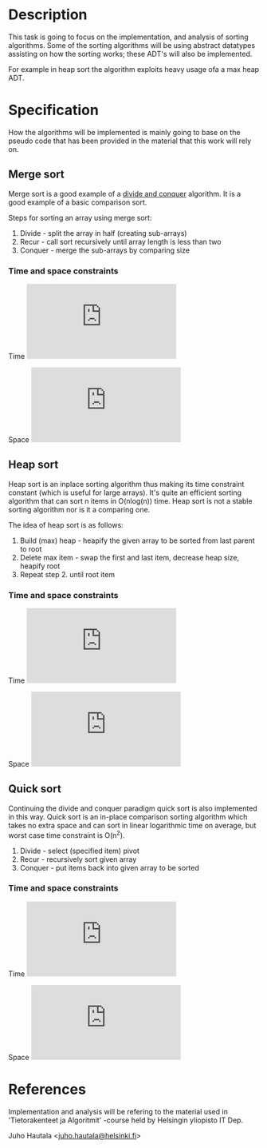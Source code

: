 # Description
This task is going to focus on the implementation, and analysis of sorting
algorithms. Some of the sorting algorithms will be using abstract datatypes
assisting on how the sorting works; these ADT's will also be implemented.

For example in heap sort the algorithm exploits heavy usage ofa a max heap ADT.


# Specification
How the algorithms will be implemented is mainly going to base on the pseudo
code that has been provided in the material that this work will rely on.

## Merge sort
Merge sort is a good example of a [divide and conquer][wiki/dac] algorithm.
It is a good example of a basic comparison sort.

Steps for sorting an array using merge sort:

1. Divide - split the array in half (creating sub-arrays)
2. Recur - call sort recursively until array length is less than two
3. Conquer - merge the sub-arrays by comparing size

### Time and space constraints
Time ![Time constraint for merge sort][eq/merge/time]

Space ![Space constraint for merge sort][eq/merge/space]

## Heap sort
Heap sort is an inplace sorting algorithm thus making its time constraint
constant (which is useful for large arrays). It's quite an efficient sorting
algorithm that can sort n items in O(nlog(n)) time. Heap sort is not a stable 
sorting algorithm nor is it a comparing one.

The idea of heap sort is as follows:

1. Build (max) heap - heapify the given array to be sorted from last parent to root
2. Delete max item - swap the first and last item, decrease heap size, heapify root
3. Repeat step 2. until root item

### Time and space constraints
Time ![Time constraint for heap sort][eq/merge/time]

Space ![Space constraint for heap sort][eq/heap/space]

## Quick sort
Continuing the divide and conquer paradigm quick sort is also implemented in this way.
Quick sort is an in-place comparison sorting algorithm which takes no extra space and
can sort in linear logarithmic time on average, but worst case time constraint is
O(n<sup>2</sup>).

1. Divide - select (specified item) pivot
2. Recur - recursively sort given array
3. Conquer - put items back into given array to be sorted

### Time and space constraints
Time ![Time constraint for merge sort][eq/merge/time]

Space ![Time constraint for merge sort][eq/merge/space]

# References
Implementation and analysis will be refering to the material used in
'Tietorakenteet ja Algoritmit' -course held by Helsingin yliopisto IT Dep.


Juho Hautala &lt;juho.hautala@helsinki.fi&gt;

[wiki/dac]: http://en.wikipedia.org/wiki/Divide_and_conquer_algorithm "wiki/Divide and conquer algorithm"
[eq/merge/time]: http://latex.codecogs.com/png.latex?O%28nlog%28n%29%29 "Time constraint is linear logarithmic"
[eq/merge/space]: http://latex.codecogs.com/png.latex?O(n) "Space constraint is linear."
[eq/heap/space]: http://latex.codecogs.com/png.latex?O(1) "Space constraint is constant."


